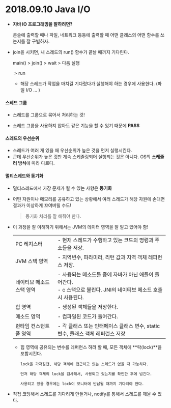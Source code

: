 # 2018.09.10 Java I/O

- **자바 IO 프로그래밍을 잘하려면?**

  콘솔에 출력할 때나 파일, 네트워크 등등에 출력할 때 어떤 클래스의 어떤 함수를 쓰는지를 잘 구별하자.

- join을 시키면, 새 스레드의 run() 함수가 끝날 때까지 기다린다.

  main()	>	join()	>	wait		>	다음 실행

  ​					>	run		

  - 해당 스레드가 작업을 마치길 기다렸다가 실행해야 하는 경우에 사용한다. (파일 I/O ... )



#### 스레드 그룹

- 스레드를 그룹으로 묶어서 처리하는 것!

- 스레드 그룹을 사용하지 않아도 같은 기능을 할 수 있기 때문에 **PASS**



#### 스레드의 우선순위

- 스레드가 여러 개 있을 때 우선순위가 높은 것을 먼저 실행시킨다.
- 근데 우선순위가 높은 것만 계속 스케줄링되어 실행되는 것은 아니다. OS의 **스케줄러 방식**에 따라 다르다.



#### 멀티스레드와 동기화

- 멀티스레드에서 가장 문제가 될 수 있는 사항은 **동기화**

- 어떤 자원이나 메모리를 공유하고 있는 상황에서 여러 스레드가 해당 자원에 손대면 결과가 이상하게 꼬여버릴 수도!

  > 동기화 처리를 잘 해줘야 한다.

- 이 과정을 잘 이해하기 위해서는 JVM의 데이터 영역을 잘 알고 있어야 함!

  |                           |                                                              |
  | ------------------------- | ------------------------------------------------------------ |
  | PC 레지스터               | - 현재 스레드가 수행하고 있는 코드의 명령과 주소들을 저장.   |
  | JVM 스택 영역             | - 지역변수, 파라미러, 리턴 값과 지역 객체 레퍼런스 저장.     |
  | 네이티브 메소드 스택 영역 | - 사용되는 메소드들 중에 자바가 아닌 애들이 들어간다.<br />- c 스택으로 불린다. JNI의 네이티브 메소드 호출 시 사용된다. |
  | 힙 영역                   | - 생성된 객체들을 저장한다.                                  |
  | 메소드 영역               | - 컴파일된 코드가 들어간다.                                  |
  | 런타임 컨스턴트 풀 영역   | - 각 클래스 또는 인터페이스 클래스 변수, static 변수, 클래스 객체 레퍼런스 저장 |

  - 힙 영역에 공유되는 변수를 레퍼런스 하려 할 때, 모든 객체에 **락(lock)**을 포함시킨다.

  		lock을 가져갈땐, 해당 객체에 접근하고 있는 스레드가 없을 때 가능하다.

  		먼저 해당 객체의 lock을 검사해서, 사용되고 있는지를 확인한 후에 넘긴다.
		
  		사용되고 있을 경우에는 lock이 모니터에 반납될 때까지 기다려야 한다.



- 직접 코딩해서 스레드를 기다리게 만들거나, notify를 통해서 스레드를 깨울 수 있다.